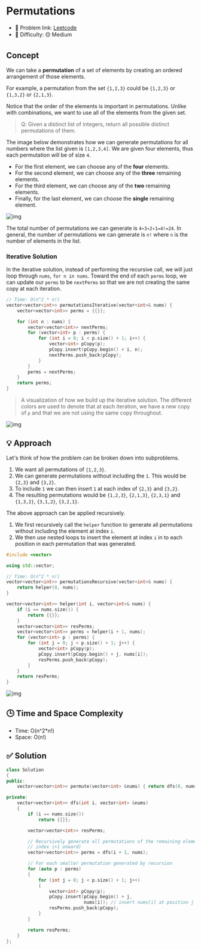 # Permutations

- 🧩 Problem link: [Leetcode](https://leetcode.com/problems/permutations/)
- 🚦 Difficulty: 🟡 Medium

## Concept

We can take a **permutation** of a set of elements by creating an ordered arrangement of those elements.

For example, a permutation from the set `{1,2,3}` could be
`{1,2,3}` or `{1,3,2}` or `{2,1,3}`.

Notice that the order of the elements is important in permutations. Unlike with combinations, we want to use all of the elements from the given set.

> Q: Given a distinct list of integers, return all possible distinct permutations of them.

The image below demonstrates how we can generate permutations for all numbers where the list given is `[1,2,3,4]`. We are given four elements, thus each permutation will be of size `4`.

- For the first element, we can choose any of the **four** elements.
- For the second element, we can choose any of the **three** remaining elements.
- For the third element, we can choose any of the **two** remaining elements.
- Finally, for the last element, we can choose the **single** remaining element.

![img](https://imagedelivery.net/CLfkmk9Wzy8_9HRyug4EVA/e7247320-b76e-43f8-2a20-b10e7e769f00/sharpen=1)

The total number of permutations we can generate is `4∗3∗2∗1=4!=24`. In general, the number of permutations we can generate is `n!` where `n` is the number of elements in the list.

### Iterative Solution

In the iterative solution, instead of performing the recursive call, we will just loop through `nums`, `for n in nums`. Toward the end of each `perms` loop, we can update our `perms` to be `nextPerms` so that we are not creating the same copy at each iteration.

```cpp
// Time: O(n^2 * n!)
vector<vector<int>> permutationsIterative(vector<int>& nums) {
    vector<vector<int>> perms = {{}};

    for (int n : nums) {
        vector<vector<int>> nextPerms;
        for (vector<int> p : perms) {
            for (int i = 0; i < p.size() + 1; i++) {
                vector<int> pCopy(p);
                pCopy.insert(pCopy.begin() + i, n);
                nextPerms.push_back(pCopy);
            }
        }
        perms = nextPerms;
    }
    return perms;
}
```

> A visualization of how we build up the iterative solution. The different colors are used to denote that at each iteration, we have a new copy of `p` and that we are not using the same copy throughout.

![img](https://imagedelivery.net/CLfkmk9Wzy8_9HRyug4EVA/25f55629-12b9-4743-575d-bc5bee0b0300/sharpen=1)

## 💡 Approach

Let's think of how the problem can be broken down into subproblems.

1. We want all permutations of `{1,2,3}`.
2. We can generate permutations without including the `1`. This would be `{2,3}` and `{3,2}`.
3. To include `1` we can then insert `1` at each index of `{2,3}` and `{3,2}`.
4. The resulting permutations would be `{1,2,3}`, `{2,1,3}`, `{2,3,1}` and `{1,3,2}`, `{3,1,2}`, `{3,2,1}`.

The above approach can be applied recursively.

1. We first recursively call the `helper` function to generate all permutations without including the element at index `i`.
2. We then use nested loops to insert the element at index `i` in to each position in each permutation that was generated.

```cpp
#include <vector>

using std::vector;

// Time: O(n^2 * n!)
vector<vector<int>> permutationsRecursive(vector<int>& nums) {
    return helper(0, nums);
}

vector<vector<int>> helper(int i, vector<int>& nums) {
    if (i == nums.size()) {
        return {{}};
    }
    vector<vector<int>> resPerms;
    vector<vector<int>> perms = helper(i + 1, nums);
    for (vector<int> p : perms) {
        for (int j = 0; j < p.size() + 1; j++) {
            vector<int> pCopy(p);
            pCopy.insert(pCopy.begin() + j, nums[i]);
            resPerms.push_back(pCopy);
        }
    }
    return resPerms;
}
```

![img](https://imagedelivery.net/CLfkmk9Wzy8_9HRyug4EVA/43bbd153-07dd-4ccf-a588-1934c6fdf400/sharpen=1)

## 🕒 Time and Space Complexity

- Time: O(n^2\*n!)
- Space: O(n!)

## ✅ Solution

```cpp
class Solution
{
public:
    vector<vector<int>> permute(vector<int> &nums) { return dfs(0, nums); }

private:
    vector<vector<int>> dfs(int i, vector<int> &nums)
    {
        if (i == nums.size())
            return {{}};

        vector<vector<int>> resPerms;

        // Recursively generate all permutations of the remaining elements (from
        // index i+1 onward)
        vector<vector<int>> perms = dfs(i + 1, nums);

        // For each smaller permutation generated by recursion
        for (auto p : perms)
        {
            for (int j = 0; j < p.size() + 1; j++)
            {
                vector<int> pCopy(p);
                pCopy.insert(pCopy.begin() + j,
                             nums[i]); // insert nums[i] at position j
                resPerms.push_back(pCopy);
            }
        }

        return resPerms;
    }
};
```
